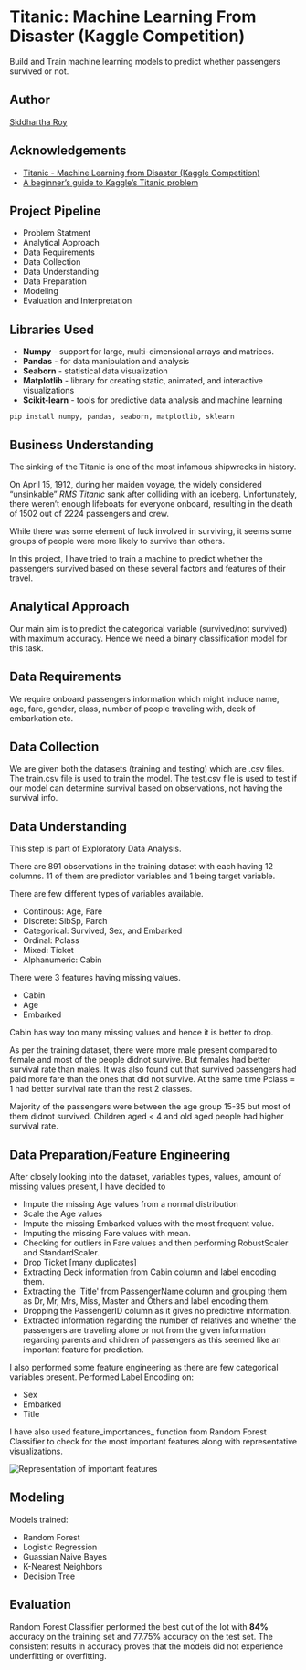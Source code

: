 # Titanic: Machine Learning From Disaster (Kaggle Competition)

Build and Train machine learning models to predict whether passengers survived or not.

## Author

[Siddhartha Roy](https://github.com/roysiddharth)

## Acknowledgements

- [Titanic - Machine Learning from Disaster (Kaggle Competition)](https://www.kaggle.com/c/titanic)
- [A beginner’s guide to Kaggle’s Titanic problem](https://towardsdatascience.com/a-beginners-guide-to-kaggle-s-titanic-problem-3193cb56f6ca)

## Project Pipeline

- Problem Statment
- Analytical Approach
- Data Requirements
- Data Collection
- Data Understanding
- Data Preparation
- Modeling
- Evaluation and Interpretation

## Libraries Used

- **Numpy** - support for large, multi-dimensional arrays and matrices.
- **Pandas** - for data manipulation and analysis
- **Seaborn** - statistical data visualization
- **Matplotlib** - library for creating static, animated, and interactive visualizations
- **Scikit-learn** - tools for predictive data analysis and machine learning

`pip install numpy, pandas, seaborn, matplotlib, sklearn`

## Business Understanding


The sinking of the Titanic is one of the most infamous shipwrecks in history.

On April 15, 1912, during her maiden voyage, the widely considered “unsinkable” _RMS Titanic_ sank after colliding with an iceberg. Unfortunately, there weren’t enough lifeboats for everyone onboard, resulting in the death of 1502 out of 2224 passengers and crew.

While there was some element of luck involved in surviving, it seems some groups of people were more likely to survive than others.

In this project, I have tried to train a machine to predict whether the passengers survived based on these several factors and features of their travel.

## Analytical Approach

Our main aim is to predict the categorical variable (survived/not survived) with maximum accuracy. Hence we need a binary classification model for this task.

## Data Requirements

We require onboard passengers information which might include name, age, fare, gender, class, number of people traveling with, deck of embarkation etc.

## Data Collection

We are given both the datasets (training and testing) which are .csv files.
The train.csv file is used to train the model.
The test.csv file is used to test if our model can determine survival based on observations, not having the survival info.

## Data Understanding

This step is part of Exploratory Data Analysis.

There are 891 observations in the training dataset with each having 12 columns. 11 of them are predictor variables and 1 being target variable.

There are few different types of variables available.

- Continous: Age, Fare
- Discrete: SibSp, Parch
- Categorical: Survived, Sex, and Embarked
- Ordinal: Pclass
- Mixed: Ticket
- Alphanumeric: Cabin

There were 3 features having missing values.

- Cabin
- Age
- Embarked

Cabin has way too many missing values and hence it is better to drop.

As per the training dataset, there were more male present compared to female and most of the people didnot survive. But females had better survival rate than males. It was also found out that survived passengers had paid more fare than the ones that did not survive. At the same time Pclass = 1 had better survival rate than the rest 2 classes.

Majority of the passengers were between the age group 15-35 but most of them didnot survived. Children aged < 4 and old aged people had higher survival rate.

## Data Preparation/Feature Engineering

After closely looking into the dataset, variables types, values, amount of missing values present, I have decided to

- Impute the missing Age values from a normal distribution
- Scale the Age values
- Impute the missing Embarked values with the most frequent value.
- Imputing the missing Fare values with mean.
- Checking for outliers in Fare values and then performing RobustScaler and StandardScaler.
- Drop Ticket [many duplicates]
- Extracting Deck information from Cabin column and label encoding them.
- Extracting the 'Title' from PassengerName column and grouping them as Dr, Mr, Mrs, Miss, Master and Others and label encoding them.
- Dropping the PassengerID column as it gives no predictive information.
- Extracted information regarding the number of relatives and whether the passengers are traveling alone or not from the given information regarding parents and children of passengers as this seemed like an important feature for prediction.

I also performed some feature engineering as there are few categorical variables present. Performed Label Encoding on:

- Sex
- Embarked
- Title

I have also used feature_importances_ function from Random Forest Classifier to check for the most important features along with representative visualizations.

![Representation of important features](https://www.kaggleusercontent.com/kf/88770047/eyJhbGciOiJkaXIiLCJlbmMiOiJBMTI4Q0JDLUhTMjU2In0..Yy9hiYhCCqDnyhmz8wKeDQ.q0gzVKWKm2N1S3t8yRkDf1YVhpqSjR7e6Cja8a-U5Isd-c8O3GxKmJ7VN1eVXSwMDIQ4IlVpGHbUCh5EQJ6tWos6iC1G5txp2M5c8Pgt3GQ0gD3NXouXigl78szEquNz1m1vBnsUJsTYE8Uikwa-ZGPE4IiK4cz3IrNnEP7aOBu81I9lZ4yt9msRP2JnzrzQ22gu5FIJtMotZw6dIWw5_rsaw40TYGoKDng9PInLU8NyKU7aFNjOrA0uGRF4xEYVuSWDTjqXjisyf4UIYg79nuMgdwRMM0EvlxabI00S4_LweQ3PT8VnEGE7MaIlRIndiTzbtsTMPhkjmuANi5-JFoSfQ1Gnl5BT6nvMGM3retpshXCxrRw2rRb5jAhM2ydyOmff9C-1p46rCfDwRHmmaXKvUYyIBvFiaUmk22S9c7Ej861kwuvH_zhRZu996T5kMjrxClStSKPPNLH32R7_JOAv7-oJ5lkbIAtfo0tvtl-G1TaTXAradNEJ-irfxTQSmOSagyq-29dclXLOVGG3f32I7pDIZQvEuLEe-Xzx3GuUVf4HSWOSzpzti9Nwggh8Zac24bN0TYEVBqStF0LU1z6Vf3phVkH4ovB75fkQKo0DaYCJosZS3_ExF3XNz6bPwgDlC28JWiWSFcgSKiIcAWyUOkzA-EMV6bGx0eC3RTg.pgA7_lxbYpQd4F1PSc5VLQ/__results___files/__results___67_0.png)

## Modeling

Models trained:

- Random Forest
- Logistic Regression
- Guassian Naive Bayes
- K-Nearest Neighbors
- Decision Tree

## Evaluation

Random Forest Classifier performed the best out of the lot with **84%** accuracy on the training set and 77.75% accuracy on the test set.
The consistent results in accuracy proves that the models did not experience underfitting or overfitting.
